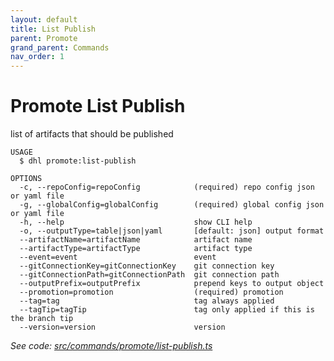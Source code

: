 ```yaml
---
layout: default
title: List Publish
parent: Promote
grand_parent: Commands
nav_order: 1
---
```


# Promote List Publish

list of artifacts that should be published

```
USAGE
  $ dhl promote:list-publish

OPTIONS
  -c, --repoConfig=repoConfig            (required) repo config json or yaml file
  -g, --globalConfig=globalConfig        (required) global config json or yaml file
  -h, --help                             show CLI help
  -o, --outputType=table|json|yaml       [default: json] output format
  --artifactName=artifactName            artifact name
  --artifactType=artifactType            artifact type
  --event=event                          event
  --gitConnectionKey=gitConnectionKey    git connection key
  --gitConnectionPath=gitConnectionPath  git connection path
  --outputPrefix=outputPrefix            prepend keys to output object
  --promotion=promotion                  (required) promotion
  --tag=tag                              tag always applied
  --tagTip=tagTip                        tag only applied if this is the branch tip
  --version=version                      version
```

_See code: [src/commands/promote/list-publish.ts](https://github.com/boxboat/dockhand-lite/blob/master/src/commands/promote/list-publish.ts)_